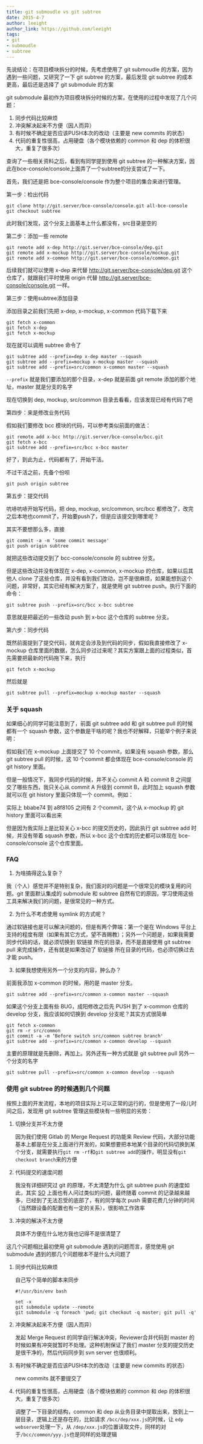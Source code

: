 ```yaml
---
title: git submoudle vs git subtree
date: 2015-4-7
author: leeight
author_link: https://github.com/leeight
tags:
- git
- submoudle
- subtree
---
```



先说结论：在项目模块拆分的时候，先考虑使用了 git submoudle 的方案，因为遇到一些问题，又研究了一下 git subtree 的方案，最后发现 git subtree 的成本更高，最后还是选择了 git submodule 的方案

git submodule 最初作为项目模块拆分时候的方案，在使用的过程中发现了几个问题：

1. 同步代码比较麻烦
2. 冲突解决起来不方便（因人而异）
3. 有时候不确定是否应该PUSH本次的改动（主要是 new commits 的状态）
4. 代码的重复性很高，占用硬盘（各个模块依赖的 common 和 dep 的体积很大，重复了很多次）

查询了一些相关资料之后，看到有同学提到使用 git subtree 的一种解决方案，因此在bce-console/console上面弄了一个subtree的分支尝试了一下。

首先，我们还是把 bce-console/console 作为整个项目的集合来进行管理。

第一步：检出代码

```
git clone http://git.server/bce-console/console.git all-bce-console
git checkout subtree
```

此时我们发现，这个分支上面基本上什么都没有，src目录是空的

第二步：添加一些 remote

```
git remote add x-dep http://git.server/bce-console/dep.git
git remote add x-mockup http://git.server/bce-console/mockup.git
git remote add x-common http://git.server/bce-console/common.git
```

后续我们就可以使用  x-dep 来代替 http://git.server/bce-console/dep.git 这个仓库了，就跟我们平时使用 origin 代替 http://git.server/bce-console/console.git 一样。

第三步：使用subtree添加目录

添加目录之前我们先把 x-dep, x-mockup, x-common 代码下载下来

```
git fetch x-common
git fetch x-dep
git fetch x-mockup
```

现在就可以调用 subtree 命令了

```
git subtree add --prefix=dep x-dep master --squash
git subtree add --prefix=mockup x-mockup master --squash
git subtree add --prefix=src/common x-common master --squash
```

`--prefix` 就是我们要添加的那个目录，x-dep 就是前面 git remote 添加的那个地址，master 就是分支的名字

现在切换到 dep, mockup, src/common 目录去看看，应该发现已经有代码了吧

第四步：来是修改业务代码

假如我们要修改 bcc 模块的代码，可以参考类似前面的做法：

```
git remote add x-bcc http://git.server/bce-console/bcc.git
git fetch x-bcc
git subtree add --prefix=src/bcc x-bcc master
```

好了，到此为止，代码都有了，开始干活。

不过干活之前，先备个份呗

```
git push origin subtree
```

第五步：提交代码

吭哧吭哧开始写代码，把 dep, mockup, src/common, src/bcc 都修改了，改完之后本地也commit了，开始要push了，但是应该提交到哪里呢？

其实不要想那么多，直接

```
git commit -a -m ‘some commit message'
git push origin subtree
```

就把这些改动提交到了 bcc-console/console 的 subtree 分支。

但是这些改动并没有体现在 x-dep, x-common, x-mockup 的仓库，如果以后其他人 clone 了这些仓库，并没有看到我们改动，岂不是很麻烦，如果能想到这个问题，非常好，其实已经有解决方案了，就是使用 git subtree push。执行下面的命令：

```
git subtree push --prefix=src/bcc x-bcc subtree
```

意思就是把最近的一些改动 push 到 x-bcc 这个仓库的 subtree 分支。

第六步：同步代码

既然前面提到了提交代码，就肯定会涉及到代码的同步，假如我直接修改了 x-mockup 仓库里面的数据，怎么同步过过来呢？其实方案跟上面的过程类似，首先需要把最新的代码拖下来，执行

```
git fetch x-mockup
```

然后就是

```
git subtree pull --prefix=mockup x-mockup master --squash
```

### 关于 squash

如果细心的同学可能注意到了，前面 git subtree add 和 git subtree pull 的时候都有一个 squash 参数，这个参数是干啥的呢？我也不好解释，只能举个例子来说明：

假如我们在 x-mockup 上面提交了 10 个commit，如果没有 squash 参数，那么 git subtree pull 的时候，这 10 个commit 都会体现在 bce-console/console 的 git history 里面。

但是一般情况下，我同步代码的时候，并不关心 commit A 和 commit B 之间提交了哪些东西，我只关心从 commit A 升级到 commit B，此时加上 squash 参数就可以在 git history 里面只体现一个 commit。例如：

实际上 bbabe74 到 a8f8105 之间有 2 个commit，这个从 x-mockup 的 git history 里面可以看出来

但是因为我实际上是比较关心 x-bcc 的提交历史的，因此执行 git subtree add 时候，并没有带着 squash 参数，所以 x-bcc 这个仓库的历史都可以体现在 bce-console/console 这个仓库里面。

### FAQ

1. 为啥搞得这么复杂？

我（个人）感觉并不是特别复杂，我们面对的问题是一个很常见的模块复用的问题。git 里面默认集成的 submodule 和 subtree 自然有它的原因，学习使用这些工具来解决我们的问题，是很常见的一种方式。

2. 为什么不考虑使用 symlink 的方式呢？

通过软链接也是可以解决问题的，但是有两个弊端：第一个是在 Windows 平台上支持的程度有限（如果有其它方式，望不吝赐教）；另外一个问题是，如果我需要同步代码的话，就必须切换到 软链接 所在的目录，而不是直接使用 git subtree pull 来完成操作，还有就是如果改动了 软链接 所在目录的代码，也必须切换过去才能 push。

3. 如果我想使用另外一个分支的内容，肿么办？

前面我添加 x-common 的时候，用的是 master 分支。

```
git subtree add --prefix=src/common x-common master --squash
```

如果这个分支上面有些 BUG，成阳修改之后先 PUSH 到了 x-common 仓库的 develop 分支，我应该如何切换到 develop 分支呢？其实方式很简单

```
git fetch x-common
git rm -r src/common
git commit -a -m ‘Before switch src/common subtree branch'
git subtree add --prefix=src/common x-common develop --squash
```

主要的原理就是先删除，再加上。另外还有一种方式就是 git subtree pull 另外一个分支的名字

```
git subtree pull --prefix=src/common x-common develop --squash
```

### 使用 git subtree 的时候遇到几个问题

按照上面的开发流程，本地的项目实际上可以正常的运行的，但是使用了一段儿时间之后，发现用 git subtree 管理这些模块有一些明显的劣势：

1. 切换分支并不太方便

   因为我们使用 Gitlab 的 Merge Request 的功能来 Review 代码，大部分功能基本上都是在分支上面进行开发的，如果想要把本地某个目录的代码切换到某个分支，就需要执行`git rm -rf`和`git subtree add`的操作，明显没有`git checkout branch`来的方便


2. 代码提交的速度问题

   我没有详细研究过 git 的原理，不太清楚为什么 git subtree push 的速度如此，其实 [SO](http://stackoverflow.com/questions/16134975/reduce-increasing-time-to-push-a-subtree) 上面也有人问过类似的问题，最终随着 commit 的记录越来越多，已经到了无法忍受的底部了，有的同学每次 push 需要花费几分钟的时间（当然跟设备的配置也有一定的关系），很影响工作效率
   
3. 冲突的解决不太方便

   具体不方便在什么地方我也记得不是很清楚了
   
   
这几个问题相比最初使用 git submodule 遇到的问题而言，感觉使用 git submodule 遇到的那几个问题根本不是什么大问题了


1. 同步代码比较麻烦

   自己写个简单的脚本来同步
   
   ```
   #!/usr/bin/env bash

   set -x
   git submodule update --remote
   git submodule -q foreach 'pwd; git checkout -q master; git pull -q'
   ```
   
2. 冲突解决起来不方便（因人而异）

   发起 Merge Request 的同学自行解决冲突，Reviewer合并代码到 master 的时候如果有冲突就暂时不处理。这种机制保证了我们 master 分支的提交历史是很干净的，然后代码同步到 svn server 也很顺利。
   
3. 有时候不确定是否应该PUSH本次的改动（主要是 new commits 的状态）

   new commits 就不要提交了
   
4. 代码的重复性很高，占用硬盘（各个模块依赖的 common 和 dep 的体积很大，重复了很多次）

   调整了一下目录的结构，common 和 dep 从业务目录中提取出来，放到上一层目录，逻辑上还是存在的，比如请求 `/bcc/dep/xxx.js`的时候，让 `edp webserver`处理一下，从 `/dep/xxx.js`的位置读取文件，同样的对于`/bcc/common/yyy.js`也是同样的处理逻辑

